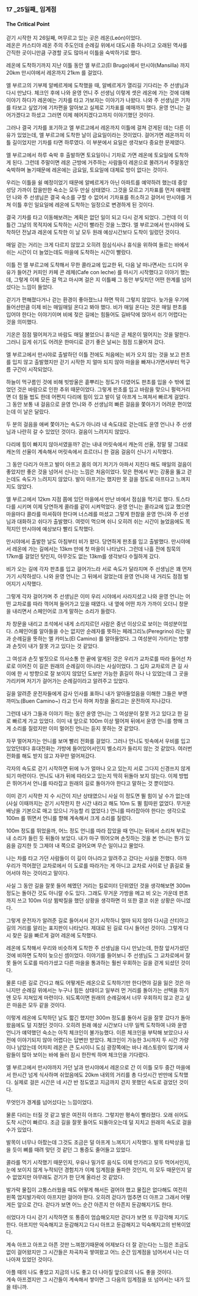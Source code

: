 ### 17 _25일째\_ 임계점
#### The Critical Point

걷기 시작한 지 26일째, 머무르고 있는 곳은 레온(León)이었다.  
레온은 카스티야 레온 주의 주도인데 순례길 위에서 대도시중 하나이고 
오래된 역사를 간직한 곳이니만큼 구경할 곳도 많아서 이틀을 숙박하기로 했다.

레온에 도착하기까지 지난 이틀 동안 엘 부르고(El Brugo)에서 만시야(Mansilla) 까지 20km
만시야에서 레온까지 21km 를 걸었다.

엘 부르고의 기부제 알베르게에 도착했을 때,
알베르게가 열리길 기다리는 주 선생님과 다시 만났다.
체크인 후에 나와 윤영 언니 주 선생님 이렇게 셋은 레온에 가는 것에 대해 이야기 하다가
레온에는 기차를 타고 가보자는 이야기가 나왔다.
나와 주 선생님은 기차를 타보고 싶었기에 기차편을 알아보고 실제로 기차표를 예매까지 했다.
윤영 언니는 걸어가겠다고 하셨고 그러면 이제 헤어지겠다고까지 이야기했던 것이다.

그러나 결국 기차를 포기하고 엘 부르고에서 레온까지 이틀에 걸쳐 걷게된 데는
다른 이유가 있었는데, 엘 부르고에 도착한 날이 금요일이라는 것이었다.
걸어가면 레온까지 이틀 길이었지만 기차를 타면 하루였다.
이 부분에서 요일은 생각보다 중요한 문제였다.

엘 부르고에서 하루 숙박 후 출발하면 토요일이니 
기차로 가면 레온에 토요일에 도착하게 된다.
그런데 주말이면 레온 근방에 거주하는 사람들이 레온으로 몰려가서 
주말동안 숙박하며 놀기때문에 레온에는 금요일, 토요일에 대체로 방이 없다는 것이다.

우리는 이틀을 쉴 예정이었기 때문에 알베르게가 아닌 
아파트를 예약하려 했는데 중앙 성당 가까이 잡을만한 
숙소는 모두 만실 상태였다.
그것을 모르고 기차표를 먼저 얘매했던 나와 주 선생님은 결국 
숙소를 구할 수 없어서 기차표를 취소하고
걸어서 만시야를 거쳐 이틀 후인 일요일에 레온에 도착하는 일정으로 변경하게 된 것이다.

결국 기차를 타고 이동해보려는 계획은 없던 일이 되고 다시 걷게 되었다. 
그런데 이 이틀간 그날의 목적지에 도착하는 시간이 빨라진 것을 느꼈다.
엘 부르고에서 만시야에 도착하던 전날과 레온에 도착한 이 날 모두 
원래 예상시간보다 도착이 일렀던 것이다.

매일 걷는 거리는 크게 다르지 않았고 오히려 점심식사나 휴식을 위하여
들르는 바에서 쉬는 시간이 더 늘었는데도 마을에 도착하는 시간이 빨랐다.

이틀 전 엘 부르고에 도착해서 무한 콜라교에 입교한 뒤, 
다음 날 떠나면서는 드디어 우유가 들어간 커피인 카페 콘 레체(Cafe con leche)
를 마시기 시작했다고 이야기 했는데, 
그렇게 이제 모든 걸 먹고 마시며 걸은 지 이틀째 
그 동안 부딪치던 어떤 한계를 넘어섰다는 느낌이 들었다.

걷기가 편해졌다거나 걷는 환경이 좋아졌느냐 하면 딱히 그렇지 않았다.
늦가을 우기에 들어선만큼 이제 비는 매일매일 온다고 봐야 했다.
비가 매일 온다는 것은 매일 판초를 입어야 한다는 이야기이며
비에 젖은 길에는 힘들어도 길바닥에 앉아서 쉬기 어렵다는 것을 의미했다.

기온은 점점 떨어져가고 바람도 매일 불었으니 휴식은 곧 체온이 떨어지는 
것을 말한다. 그러니 길게 쉬기도 어려운 한마디로 걷기 좋은 날씨는 
점점 드물어져 갔다.

엘 부르고에서 만시야로 출발하던 이틀 전에도
처음에는 비가 오지 않는 것을 보고 판초를 입지 않고 출발했지만
걷기 시작한 지 얼마 되지 않아 마을을 빠져나가면서부터 
먹구름 구간이 시작되었다.

하늘이 먹구름인 것에 비해 빗방울은 흩뿌리는 정도가 다였어도
판초를 입을 수 밖에 없었던 것은 바람으로 인한 추위 때문이었다.
그렇게 판초를 입고 바람을 맞으니 펄럭거리면 더 힘들 법도 한데
어쩐지 다리에 힘이 있고 발이 덜 아프게 느껴져서 빠르게 걸었다.
그 동안 보통 내 걸음으로 윤영 언니와 주 선생님의 빠른 걸음을 쫓아가기 
어려운 편이었는데 이 날은 달랐다.

두 분의 걸음을 애써 쫓아가는 속도가 아니라
내 속도대로 걷는데도 윤영 언니나 주 선생님과 나란히 갈 수 있었던 것이다.
걸음이 느려지지 않았다.

다리에 힘이 빠지지 않아서였을까? 
걷는 내내 머릿속에서 캐논의 선율, 정말 말 그대로 캐논의 선율이
계속해서 머릿속에서 흐르더니 한 걸음 걸음이 신나기 시작했다.

그 동안 다리가 아프고 발이 아프고 몸의 여기 저기가 아파서 지친다 해도 
매일의 걸음이 좋았지만 좋은 것을 넘어서 신나는 느낌은 처음이었다.
맞은 편에서 부는 강풍을 뚫고 걷는데도 속도가 느려지지 않았다.
발이 아프기는 했지만 못 걸을 정도로 아프다고 느껴지지도 않았다.

엘 부르고에서 12km 지점 쯤에 있던 마을에서 만난 바에서 점심을 먹기로 했다. 
토스타다를 시키며 이제 당연하게 콜라를 같이 시켜먹었다. 
윤영 언니는 콜라교에 입교 했으면 마을마다 콜라를 마셔줘야 한다며
너스레를 떠셨고 그렇게 한참을 윤영 언니와 주 선생님과 대화하고 쉬다가 출발했다.
여럿이 먹으며 쉬니 오히려 쉬는 시간이 늘었음에도 
목적지인 만시야에 예상보다 빨리 도착했다.

만시야에서 출발한 날도 아침부터 비가 왔다. 당연하게 판초를 입고 출발했다.
만시야에서 레온에 가는 길에서는 13km 만에 첫 마을이 나타났다.
그런데 나흘 전에 침묵의 17km를 걸었던 탓인지,
아무것도 없는 13km를 생각보다 수월하게 갔다.
  
비가 오는 길에 각자 판초를 입고 걸어가느라 서로 속도가 달라지며 
주 선생님은 꽤 먼저 가기 시작하셨다. 나와 윤영 언니는 그 뒤에서 걸었는데
윤영 언니와 내 거리도 점점 벌어지기 시작했다.

그렇게 각자 걸어가며 주 선생님은 이미 우리 시야에서 사라지셨고
나와 윤영 언니는 어떤 교차로를 따라 꺽어져 들어가고 있을 때였다.
내 옆에 어떤 차가 가까이 오더니 창문을 내리면서 
스페인어로 크게 말하는 소리가 들렸다.

차 창문을 내리고 조석에서 내게 소리지르던 사람은 중년 이상으로 보이는 여성분이었다.
스페인어를 알아들을 수는 없지만 순례자를 뜻하는 페레그리노(Peregrino) 라는 말과
순례길을 뜻하는 엘 카미노(El Camino) 를 알아들었다.
그 여성분이 가리키는 방향과 손짓이 내가 잘못 가고 있다는 것 같았다.

그 여성과 손짓 발짓으로 의사소통 한 끝에 알게된 것은 
우리가 교차로를 따라 들어선 차로로 이어진 이 길은 
원래의 순례길이 아니라는 사실이었다. 
그 십자 교차로의 큰 길 사이에 한 시 방향으로 잘 보이지 않았던 
도보만 가능한 흙길이 하나 나 있었는데 그 곳을 가리키며 
저기가 걸어가는 순례길이라고 알려주고 있었다.

길을 알려준 운전자들에게 감사 인사를 표하니
내가 알아들었음을 이해한 그들은 
부엔 까미노(Buen Camino~) 라고 인사 하며 차창을 올리고는 운전하여 지나갔다.

그런데 내가 그들과 이야기 하는 동안 윤영 언니는 
그 여성분이 잘못 가고 있다고 한 길로 빠르게 가고 있었다. 
이미 내 앞으로 100m 이상 떨어져
뒤에서 윤영 언니를 향해 크게 소리를 질렀지만 이미 멀어진 언니는 듣지 못하는 것 같았다.

자꾸 멀어져가는 언니를 보며 빨리 전화를 걸었다. 
그러나 언니도 빗속에서 우비를 입고 있었던데다
휴대전화는 가방에 들어있어서인지 벨소리가 들리지 않는 것 같았다.
여러번 전화를 해도 받지 않고 자꾸만 멀어져갔다.

각자의 속도로 걷기 시작하면 뒤에 누가 얼마나 오고 있는지
서로 그다지 신경쓰지 않게 되기 마련이다. 
언니도 내가 뒤에 따라오고 있는지 딱히 뒤돌아 보지 않는다.
이제 방법은 뛰어가서 언니를 따라잡고 원래의 길로 돌아가야 한다고 말하는 것 뿐이었다.

이미 걷기 시작한 지 수 시간이 지난 상태였으니 
사실 이 정도면 뛸 힘이 날 수가 없는데
(사실 이때까지는 걷기 시작한지 한 시간 내라고 해도 10m 도 뛸 힘따윈 없었다.
무거운 배낭을 기본으로 매고 있으니 가능할 리 없었다.)
언니를 따라잡아야 한다는 생각으로 100m 를 뛰면서 언니를 향해 계속해서
크게 소리를 질렀다.

100m 정도를 뛰었을까, 어느 정도 언니를 따라 잡았을 때
언니는 뒤에서 소리쳐 부르는 내 소리가 들린 듯 뒤돌아 보았다.
내가 마구 뛰어오며 손짓하는 것을 본 언니는 뭔가 있음을 감지한 듯 
그제야 내 쪽으로 걸어오며 무슨 일이냐고 물었다.

나는 차를 타고 가던 사람들이 이 길이 아니라고 알려주고 갔다는 사실을 전했다.
아까 우리가 꺽어졌던 교차로에서 이 도로를 따라가는 게 아니고 
교차로 사이로 난 흙길로 들어서야 하는 것이라고 말이다.

사실 그 동안 길을 잘못 들어 헤멨던 거리는 킬로미터 단위였던 것을 생각해보면
300m 정도는 돌아간 것도 아니랄 수도 있다.
그래도 무거운 가방을 메고 비 오는 가운데 판초까지 쓰고 100m 이상 뜀박질을 
했던 상황을 생각하면 이 또한 결코 쉬운 상황은 아니었다.

그렇게 운전자가 알려준 길로 들어서서 걷기 시작하니 얼마 되지 않아
다시금 산티아고길의 거리를 알리는 표지판이 나타났다.
제대로 된 길로 다시 들어선 것이다.
그렇게 다시 찾은 길을 빠르게 걸어 레온에 도착했다.

레온에 도착해서 우리와 비슷하게 도착한 주 선생님을 다시 만났는데,
한참 앞서가셨던 것에 비하면 도착이 늦으신 셈이었다.
이야기를 들어보니 주 선생님도 그 교차로에서 잘못 들어 도로를 따라가셨고
다른 마을을 통과하는 훨씬 우회하는 길을 걷게 되셨던 것이다.

물론 다른 길로 간다고 해도 어떻게든 레온으로 도착하기만 한다면야
길을 잃은 것은 아니지만 순례길 위에서는 누구나 힘든 상태이고
일부러 먼 거리를 돌아가는 선택을 하기엔 모두 지쳐있게 마련이다. 
되도록이면 원래의 순례길에서 너무 우회하지 않고 걷고 싶은 마음은 모두 같을 것이다.

이렇게 레온에 도착하던 날도 짧긴 했지만 300m 정도를 돌아서 
길을 잘못 갔다가 돌아왔음에도 덜 지쳤던 것이다.
오히려 원래 예상 시간보다 너무 일찍 도착하여 나와 윤영 언니가 얘약했던 
숙소는 아직 체크인이 불가능했다.
이른 체크인을 부탁해 보았으나 사전에 이야기되지 않아 어렵다는 답변만 받았다.
체크인이 가능한 3시까지 두 시간 가량이나 남았는데
어차피 레온은 큰 도시이니 도심 광장쪽에는 바나 레스토랑이 많기에
사람들이 많아 보이는 바에 들러 잠시 한잔씩 하며 체크인을 기다렸다.

엘 부르고에서 만시야까지 가던 날과 만시야에서 레온으로 간 이
이틀 모두 중간 마을에서 한시간 넘게 식사하며 쉬었음에도 
20km 내외의 거리를 총 다섯시간 반만에 도착했다.
실제로 걸은 시간은 네 시간 반 정도였고 지금까지 걷지 못했던 속도로 걸었던 것이다.

무엇인가 경계를 넘어섰다는 느낌이었다.

물론 다리는 터질 것 같고 발은 여전히 아프다. 그렇지만
평속이 빨라졌다. 오래 쉬어도 도착 시간이 빠르다.
조금 길을 잘못 들어도 되돌아오는데 덜 지치고 원래의 속도로 걸을 수가 있었다.

발목이 너무나 아팠는데 그것도 조금은 덜 아프게 느껴지기 시작했다.
발목 타박상을 입을 듯이 뼈를 때려 맞던 것 같던 그 통증도 줄어들고 있었다.

콜라를 먹기 시작했기 때문인지, 우유나 밀가루 음식도 이제 안가리고 모두 먹어서인지, 
눈에 보이지 않게 누적되던 경험치가 이제 임계점을 돌파한 것인지,
이 모두 때문인지 알 수 없었지만 아무래도 걷기가 한 단계 올라선 것 같았다.


발가락 물집이 고통스러웠을 때도 어떻게 해서든 걸어야 했고
물집은 없다해도 여전히 왼쪽 엄지발가락이 아프지만 걸어야 한다.
오히려 걷다가 멈추면 더 아프고 그래서 어떻게든 앞으로 간다.
걷다가 보면 어느 순간 아픈지 안 아픈지 둔감해지기도 한다.

쉬었다가 다시 걷기 시작하면 또 통증이 엄습해오지만 걷다가 보면 또 무감각해 지기도 한다.
아프지만 익숙해지고 둔감해지고 다시 아프고 둔감해지고 익숙해지고의 반복이었다.

계속 아프고 아프고 아픈 것만 느껴졌기때문에 
어제보다 더 잘 걷는다는 느낌은 조금도 없이 걸어왔지만 
그 시간들은 차곡차곡 쌓여왔고 어느 순간 임계점을 넘어서서 
나는 더 나아져 있었던 것이다.

아플 때의 나도 좋았고 지금의 나도 좋고 더 나아질 앞으로의 나도 좋을 것이다.  
계속 아프겠지만 그 시간들이 계속해서 쌓이면 그 다음의 임계점을 또 넘어서는 내가 있을 테니까.